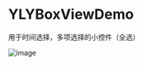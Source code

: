 # YLYBoxViewDemo
用于时间选择，多项选择的小控件（全选）


![image](https://github.com/ButBueatiful/dotvim/raw/master/screenshots/vim-screenshot.jpg)
